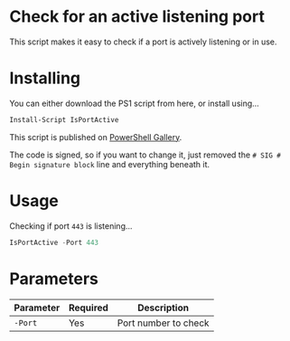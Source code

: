 # Check for an active listening port

This script makes it easy to check if a port is actively listening or in use. 

# Installing

You can either download the PS1 script from here, or install using...

```powershell
Install-Script IsPortActive
```

This script is published on  [PowerShell Gallery](https://www.powershellgallery.com/packages/IsPortActive).

The code is signed, so if you want to change it, just removed the  `# SIG # Begin signature block`  line and everything beneath it.

# Usage

Checking if port `443` is listening...

```powershell
IsPortActive -Port 443
```

# Parameters
|Parameter|Required|Description|
|--|--|--|
|`-Port`|Yes|Port number to check|